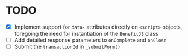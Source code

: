 # TODO

- [x] Implement support for `data-` attributes directly on `<script>` objects, foregoing the need for instantiation of the `BenefitJS` class
- [ ] Add detailed response parameters to `onComplete` and `onClose` 
- [ ] Submit the `transactionId` in `_submitForm()`
